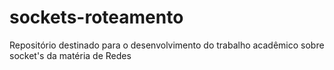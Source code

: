 # sockets-roteamento
Repositório destinado para o desenvolvimento do trabalho acadêmico sobre socket's da matéria de Redes
